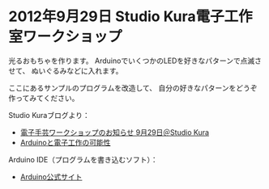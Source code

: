 2012年9月29日 Studio Kura電子工作室ワークショップ
===============================================

光るおもちゃを作ります。
ArduinoでいくつかのLEDを好きなパターンで点滅させて、
ぬいぐるみなどに入れます。

ここにあるサンプルのプログラムを改造して、
自分の好きなパターンをどうぞ作ってみてください。

Studio Kuraブログより：

 - [電子手芸ワークショップのお知らせ 9月29日＠Studio Kura](http://www.studiokura.com/blog/?p=2581)
 - [Arduinoと電子工作の可能性](http://www.studiokura.com/blog/?p=2597)

Arduino IDE（プログラムを書き込むソフト）：

 - [Arduino公式サイト](http://arduino.cc/)
